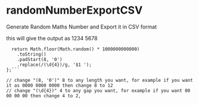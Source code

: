 # randomNumberExportCSV
Generate Random Maths Number and Export it in CSV format

this will give the output as 1234 5678
```const generateRandomNumber = () => {
  return Math.floor(Math.random() * 1000000000000)
    .toString()
    .padStart(8, '0')
    .replace(/(\d{4})/g, '$1 ');
};```

// change "(8, '0')" 8 to any length you want, for example if you want it as 0000 0000 0000 then change 8 to 12
// change "(\d{4})" 4 to any gap you want, for example if you want 00 00 00 00 then change 4 to 2,